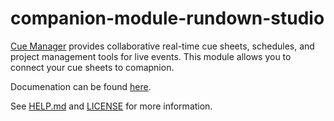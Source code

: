 # companion-module-rundown-studio

[Cue Manager](https://www.cuemanager.com) provides collaborative real-time cue sheets, schedules, and project management tools for live events. This module allows you to connect your cue sheets to comapnion.

Documenation can be found [here](https://help.cuemanager.com/docs/bitfocus-companion-module/).

See [HELP.md](./companion/HELP.md) and [LICENSE](./LICENSE.txt) for more information.